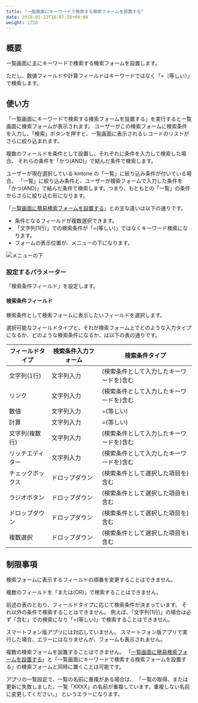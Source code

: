 ```yaml
---
title: "一覧画面にキーワードで検索する検索フォームを設置する"
date: 2018-01-22T16:07:50+09:00
weight: 1750
---
```


## 概要

一覧画面に主にキーワードで検索する検索フォームを設置します。

ただし、数値フィールドや計算フィールドはキーワードではなく「=（等しい）」で検索します。

## 使い方

「一覧画面にキーワードで検索する検索フォームを設置する」を実行すると一覧画面に検索フォームが表示されます。
ユーザーがこの検索フォームに検索条件を入力し、「検索」ボタンを押すと、一覧画面に表示されるレコードのリストがさらに絞り込まれます。

複数のフィールドを条件として設置し、それぞれに条件を入力して検索した場合、
それらの条件を「かつ(AND)」で結んだ条件で検索します。

ユーザーが現在選択している kintone の「一覧」に絞り込み条件が付いている場合、
「一覧」に絞り込み条件と、ユーザーが検索フォームで入力した条件を「かつ(AND)」で結んだ条件で検索します。つまり、もともとの「一覧」の条件からさらに絞り込む形になります。

「[一覧画面に簡易検索フォームを設置する](../create_search_form_eq)」との主な違いは以下の通りです。

- 条件となるフィールドが複数選択できます。
- 「文字列(1行)」での検索条件が「=(等しい)」ではなくキーワード検索になります。
- フォームの表示位置が、メニューの下になります。

![メニューの下](/images/ja/actions/other_ui/create_search_form/1.png)


### 設定するパラメーター

「検索条件フィールド」を設定します。


#### 検索条件フィールド

検索条件として検索フォームに表示したいフィールドを選択します。

選択可能なフィールドタイプと、それが検索フォーム上でどのような入力タイプになるか、どのような検索条件になるか、は以下の表の通りです。

フィールドタイプ|検索条件入力フォーム|検索条件タイプ
----|----|----
文字列(1行)|文字列入力|(検索条件として入力したキーワードを)含む
リンク|文字列入力|(検索条件として入力したキーワードを)含む
数値|文字列入力|=(等しい)
計算|文字列入力|=(等しい)
文字列(複数行)|文字列入力|(検索条件として入力したキーワードを)含む
リッチエディター|文字列入力|(検索条件として入力したキーワードを)含む
チェックボックス|ドロップダウン|(検索条件として選択した項目を)含む
ラジオボタン|ドロップダウン|(検索条件として選択した項目を)含む
ドロップダウン|ドロップダウン|(検索条件として選択した項目を)含む
複数選択|ドロップダウン|(検索条件として選択した項目を)含む


## 制限事項

検索フォームに表示するフィールドの順番を変更することはできません。

複数のフィールドを「または(OR)」で検索することはできません。

前述の表のとおり、フィールドタイプに応じて検索条件が決まっています。
それ以外の条件で検索することはできません。
例えば、「文字列(1行)」の場合は必ず「含む」での検索になり「=(等しい)」で検索することはできません。

スマートフォン版アプリには対応していません。
スマートフォン版アプリで実行した場合、エラーにはなりませんが、フォームも表示されません。

複数の検索フォームを設置することはできません。
「[一覧画面に簡易検索フォームを設置する](../create_search_form_eq)」と「一覧画面にキーワードで検索する検索フォームを設置する」の検索フォームと同時に置くことは可能です。

アプリの一覧設定で、一覧の名前に重複がある場合は、
「一覧の取得、または更新に失敗しました。一覧「XXXX」の名前が重複しています。重複しない名前に変更してください。」
というエラーになります。
